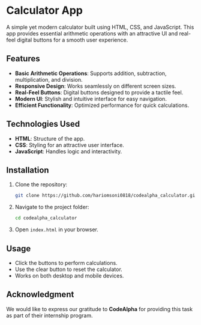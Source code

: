 # Calculator App

A simple yet modern calculator built using HTML, CSS, and JavaScript. This app provides essential arithmetic operations with an attractive UI and real-feel digital buttons for a smooth user experience.

## Features

- **Basic Arithmetic Operations**: Supports addition, subtraction, multiplication, and division.
- **Responsive Design**: Works seamlessly on different screen sizes.
- **Real-Feel Buttons**: Digital buttons designed to provide a tactile feel.
- **Modern UI**: Stylish and intuitive interface for easy navigation.
- **Efficient Functionality**: Optimized performance for quick calculations.

## Technologies Used

- **HTML**: Structure of the app.
- **CSS**: Styling for an attractive user interface.
- **JavaScript**: Handles logic and interactivity.

## Installation

1. Clone the repository:
   ```sh
   git clone https://github.com/hariomsoni0818/codealpha_calculator.git
   ```
2. Navigate to the project folder:
   ```sh
   cd codealpha_calculator
   ```
3. Open `index.html` in your browser.

## Usage

- Click the buttons to perform calculations.
- Use the clear button to reset the calculator.
- Works on both desktop and mobile devices.

## Acknowledgment

We would like to express our gratitude to **CodeAlpha** for providing this task as part of their internship program.
